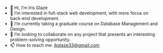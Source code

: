 - 👋 Hi, I’m Iris Glaze
- 👀 I’m interested in full-stack web development, with more focus on back-end development.
- 🌱 I’m currently taking a graduate course on Database Management and Design.
- 💞️ I’m looking to collaborate on any project that presents an interesting problem-solving opportunity.
- 📫 How to reach me: ikglaze33@gmail.com

<!---
kiglaze/kiglaze is a ✨ special ✨ repository because its `README.md` (this file) appears on your GitHub profile.
You can click the Preview link to take a look at your changes.
--->
